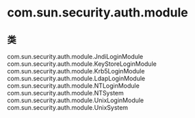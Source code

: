 # com.sun.security.auth.module

## 类

com.sun.security.auth.module.JndiLoginModule
com.sun.security.auth.module.KeyStoreLoginModule
com.sun.security.auth.module.Krb5LoginModule
com.sun.security.auth.module.LdapLoginModule
com.sun.security.auth.module.NTLoginModule
com.sun.security.auth.module.NTSystem
com.sun.security.auth.module.UnixLoginModule
com.sun.security.auth.module.UnixSystem




